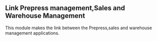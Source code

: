 Link Prepress management,Sales and Warehouse Management
------------------------------------------------------------
This module makes the link between the Prepress,sales and warehouse management applications.



